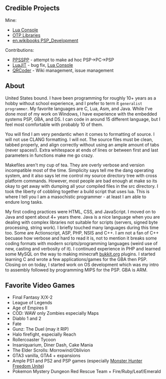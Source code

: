 ## Credible Projects

Mine:
* [Lua Console](https://github.com/tilkinsc/LuaConsole)
* [OTP Libraries](https://github.com/OTPLibraries)
* [en.wikibooks PSP_Development](https://en.wikibooks.org/wiki/PSP_Development)

Contributions:
* [PPSSPP](https://github.com/hrydgard/ppsspp) - attempt to make ad hoc PSP->PC->PSP 
* [LuaJIT](https://luajit.org) - bug fix, [Lua Console](https://github.com/tilkinsc/LuaConsole)
* [QRCoder](https://github.com/codebude/QRCoder) - Wiki management, issue management

## About

United States bound. I have been programming for roughly 10+ years as a hobby without school experience, and I prefer to term it `generalist programmer`. My favorite languages are C, Lua, Asm, and Java. While I've done most of my work on Windows, I have experience with the embedded systems PSP, GBA, and DS. I can code in around 15 different language, but I feel most comfortable with probably 10 of them.

You will find I am very pendantic when it comes to formatting of source. I will not use CLANG formatting. I will not. The source files must be clean, tabbed properly, and align correctly without using an ample amount of tabs (never spaces!). Extra whitespace at ends of lines or between first and last parameters in functions make me go crazy.

Makefiles aren't my cup of tea. They are overly verbose and version incompatible most of the time. Simplicity says tell me the dang operating system, and it also says let me control my source directory tree with cross platform commands. However, most people are bad enough at make so its okay to get away with dumping all your compiled files in the src directory. I took the liberty of cobbling together a build script that uses lua. This is where I tell you I am a masochistic programmer - at least I am able to endure long tasks.

My first coding practices were HTML, CSS, and JavaScript. I moved on to Java and spent about 4+ years there. Java is a nice language when you are dealing with complex libraries not suitable for scripts (servers, signed byte processing, string work). I briefly touched many languages during this time too. Some are Actionscript, ASP, PHP, NSIS and C++. I am not a fan of C++ becuase how verbose and hard to read it is, not to mention it breaks some coding formats with modern scripts/programming languages (weird use of new, casting and verbosity of it). I continued experience in PHP and learned some MySQL on the way to making minecraft [bukkit.org](http://bukkit.org/) plugins. I started learning C and wrote a few applications/games for the GBA then PSP. Closing on on today, I started work on OS development which was my intro to assembly followed by programming MIPS for the PSP. GBA is ARM.

## Favorite Video Games
* Final Fantasy X/X-2
* League of Legends
* Age of Empires II
* COD: WAW only Zombies especially Maps
* Diablo 1 and 2
* Fate
* Gunz: The Duel (may it RIP)
* Halo firefight, especially Reach
* Rollercoaster Tycoon
* Insaniquarium, Diner Dash, Cake Mania
* The Elder Scrolls: Morrowind/Oblivion
* GTA3 vanilla, GTA4 + expansions
* Ample PS1 and PS2 and PSP games (especially [Monster Hunter Freedom Unite](https://hunstermonter.net/))
* Pokemon Mystery Dungeon Red Rescue Team + Fire/Ruby/Leaf/Emerald
